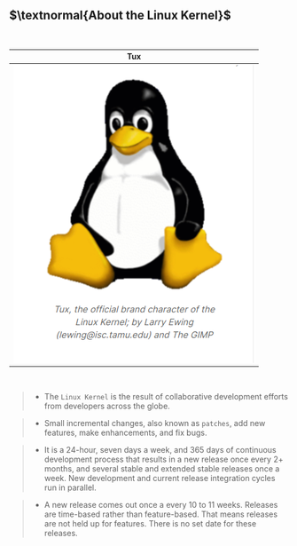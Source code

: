 ## $\textnormal{About the Linux Kernel}$

<br />

| Tux |
| --- |
| ![Tux](./images/image-tux.png) |

<br />

> - The `Linux Kernel` is the result of collaborative development efforts from developers
    across the globe.

> - Small incremental changes, also known as `patches`, add new features, make
    enhancements, and fix bugs.

> - It is a 24-hour, seven days a week, and 365 days of continuous development process
    that results in a new release once every 2+ months, and several stable and extended
    stable releases once a week. New development and current release integration cycles
    run in parallel.

> - A new release comes out once a every 10 to 11 weeks. Releases are time-based rather
    than feature-based. That means releases are not held up for features. There is no
    set date for these releases.
